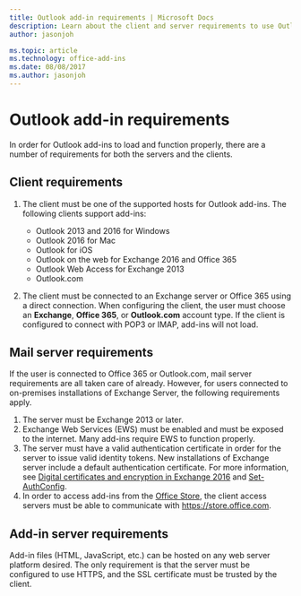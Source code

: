 ```yaml
---
title: Outlook add-in requirements | Microsoft Docs
description: Learn about the client and server requirements to use Outlook add-ins.
author: jasonjoh

ms.topic: article
ms.technology: office-add-ins
ms.date: 08/08/2017
ms.author: jasonjoh
---
```


# Outlook add-in requirements

In order for Outlook add-ins to load and function properly, there are a number of requirements for both the servers and the clients.

## Client requirements

1. The client must be one of the supported hosts for Outlook add-ins. The following clients support add-ins:

    - Outlook 2013 and 2016 for Windows
    - Outlook 2016 for Mac
    - Outlook for iOS
    - Outlook on the web for Exchange 2016 and Office 365
    - Outlook Web Access for Exchange 2013
    - Outlook.com
1. The client must be connected to an Exchange server or Office 365 using a direct connection. When configuring the client, the user must choose an **Exchange**, **Office 365**, or **Outlook.com** account type. If the client is configured to connect with POP3 or IMAP, add-ins will not load.

## Mail server requirements

If the user is connected to Office 365 or Outlook.com, mail server requirements are all taken care of already. However, for users connected to on-premises installations of Exchange Server, the following requirements apply.

1. The server must be Exchange 2013 or later.
1. Exchange Web Services (EWS) must be enabled and must be exposed to the internet. Many add-ins require EWS to function properly.
1. The server must have a valid authentication certificate in order for the server to issue valid identity tokens. New installations of Exchange server include a default authentication certificate. For more information, see [Digital certificates and encryption in Exchange 2016](https://technet.microsoft.com/en-us/library/dd351044(v=exchg.160).aspx) and [Set-AuthConfig](https://technet.microsoft.com/en-us/library/jj215766(v=exchg.160).aspx).
1. In order to access add-ins from the [Office Store](https://store.office.com), the client access servers must be able to communicate with https://store.office.com. 

## Add-in server requirements

Add-in files (HTML, JavaScript, etc.) can be hosted on any web server platform desired. The only requirement is that the server must be configured to use HTTPS, and the SSL certificate must be trusted by the client.